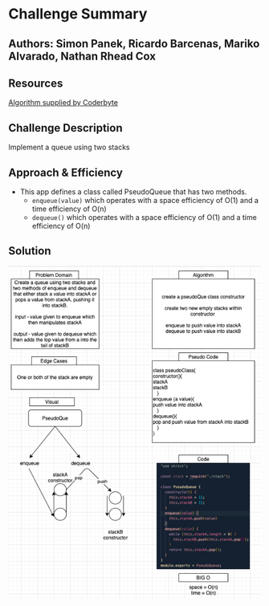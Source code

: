 # Challenge Summary

## Authors: Simon Panek, Ricardo Barcenas, Mariko Alvarado, Nathan Rhead Cox

## Resources

[Algorithm supplied by Coderbyte](https://coderbyte.com/algorithm/implement-queue-using-two-stacks)

## Challenge Description

Implement a queue using two stacks

## Approach & Efficiency

- This app defines a class called PseudoQueue that has two methods. 
  - `enqueue(value)` which operates with a space efficiency of O(1) and a time efficiency of O(n)
  - `dequeue()` which operates with a space efficiency of O(1) and a time efficiency of O(n)

## Solution

![Link to Whiteboard Solution](401-cc-11.png)

